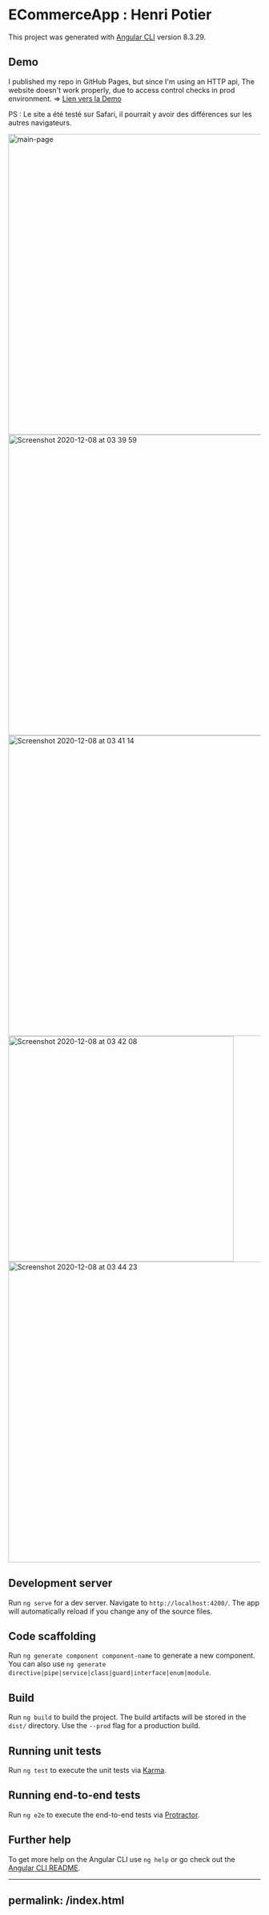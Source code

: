 # ECommerceApp : Henri Potier

This project was generated with [Angular CLI](https://github.com/angular/angular-cli) version 8.3.29.

## Demo

I published my repo in GitHub Pages, but since I'm using an HTTP api, The website doesn't work properly, due to access control checks in prod environment.
=> [Lien vers la Demo](https://achrafabdel.github.io/e-commerce/)

PS : Le site a été testé sur Safari, il pourrait y avoir des différences sur les autres navigateurs.

<img width="600" height="auto" alt="main-page" src="https://user-images.githubusercontent.com/43424266/101432013-5d229080-3908-11eb-93dc-35d3760753a5.png">
<img width="600" height="auto" alt="Screenshot 2020-12-08 at 03 39 59" src="https://user-images.githubusercontent.com/43424266/101432024-61e74480-3908-11eb-866d-67723daea1c2.png">
<img width="600" height="auto" alt="Screenshot 2020-12-08 at 03 41 14" src="https://user-images.githubusercontent.com/43424266/101432027-63187180-3908-11eb-8a94-5b7c9fe4f406.png">
<img width="450" height="auto" alt="Screenshot 2020-12-08 at 03 42 08" src="https://user-images.githubusercontent.com/43424266/101432030-63187180-3908-11eb-8afd-2ea5de4ec58b.png">
<img width="600" height="auto" alt="Screenshot 2020-12-08 at 03 44 23" src="https://user-images.githubusercontent.com/43424266/101432031-63b10800-3908-11eb-8026-5476ea49a811.png">

## Development server

Run `ng serve` for a dev server. Navigate to `http://localhost:4200/`. The app will automatically reload if you change any of the source files.

## Code scaffolding

Run `ng generate component component-name` to generate a new component. You can also use `ng generate directive|pipe|service|class|guard|interface|enum|module`.

## Build

Run `ng build` to build the project. The build artifacts will be stored in the `dist/` directory. Use the `--prod` flag for a production build.

## Running unit tests

Run `ng test` to execute the unit tests via [Karma](https://karma-runner.github.io).

## Running end-to-end tests

Run `ng e2e` to execute the end-to-end tests via [Protractor](http://www.protractortest.org/).

## Further help

To get more help on the Angular CLI use `ng help` or go check out the [Angular CLI README](https://github.com/angular/angular-cli/blob/master/README.md).

---
permalink: /index.html
---
